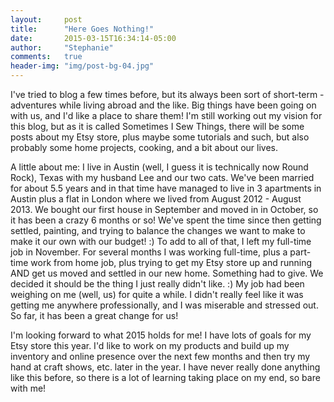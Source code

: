 ```yaml
---
layout:     post
title:      "Here Goes Nothing!"
date:       2015-03-15T16:34:14-05:00
author:     "Stephanie"
comments:   true
header-img: "img/post-bg-04.jpg"
---
```


I've tried to blog a few times before, but its always been sort of short-term - adventures while living abroad and the like. Big things have been going on with us, and I'd like a place to share them! I'm still working out my vision for this blog, but as it is called Sometimes I Sew Things, there will be some posts about my Etsy store, plus maybe some tutorials and such, but also probably some home projects, cooking, and a bit about our lives. 

A little about me: I live in Austin (well, I guess it is technically now Round Rock), Texas with my husband Lee and our two cats. We've been married for about 5.5 years and in that time have managed to live in 3 apartments in Austin plus a flat in London where we lived from August 2012 - August 2013. We bought our first house in September and moved in in October, so it has been a crazy 6 months or so! We've spent the time since then getting settled, painting, and trying to balance the changes we want to make to make it our own with our budget! :) To add to all of that, I left my full-time job in November. For several months I was working full-time, plus a part-time work from home job, plus trying to get my Etsy store up and running AND get us moved and settled in our new home. Something had to give. We decided it should be the thing I just really didn't like. :) My job had been weighing on me (well, us) for quite a while. I didn't really feel like it was getting me anywhere professionally, and I was miserable and stressed out. So far, it has been a great change for us!

I'm looking forward to what 2015 holds for me! I have lots of goals for my Etsy store this year. I'd like to work on my products and build up my inventory and online presence over the next few months and then try my hand at craft shows, etc. later in the year. I have never really done anything like this before, so there is a lot of learning taking place on my end, so bare with me!

